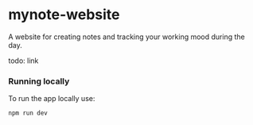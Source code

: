 # mynote-website

A website for creating notes and tracking your working mood during the day.

todo: link

### Running locally

To run the app locally use:

```bash
npm run dev
```

